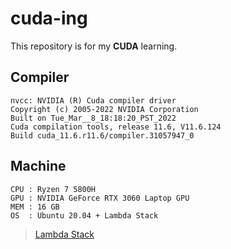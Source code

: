 # cuda-ing

This repository is for my **CUDA** learning.

## Compiler
```
nvcc: NVIDIA (R) Cuda compiler driver
Copyright (c) 2005-2022 NVIDIA Corporation
Built on Tue_Mar__8_18:18:20_PST_2022
Cuda compilation tools, release 11.6, V11.6.124
Build cuda_11.6.r11.6/compiler.31057947_0
```
## Machine
```
CPU : Ryzen 7 5800H
GPU : NVIDIA GeForce RTX 3060 Laptop GPU
MEM : 16 GB
OS  : Ubuntu 20.04 + Lambda Stack
```
> [Lambda Stack](https://lambdalabs.com/lambda-stack-deep-learning-software)